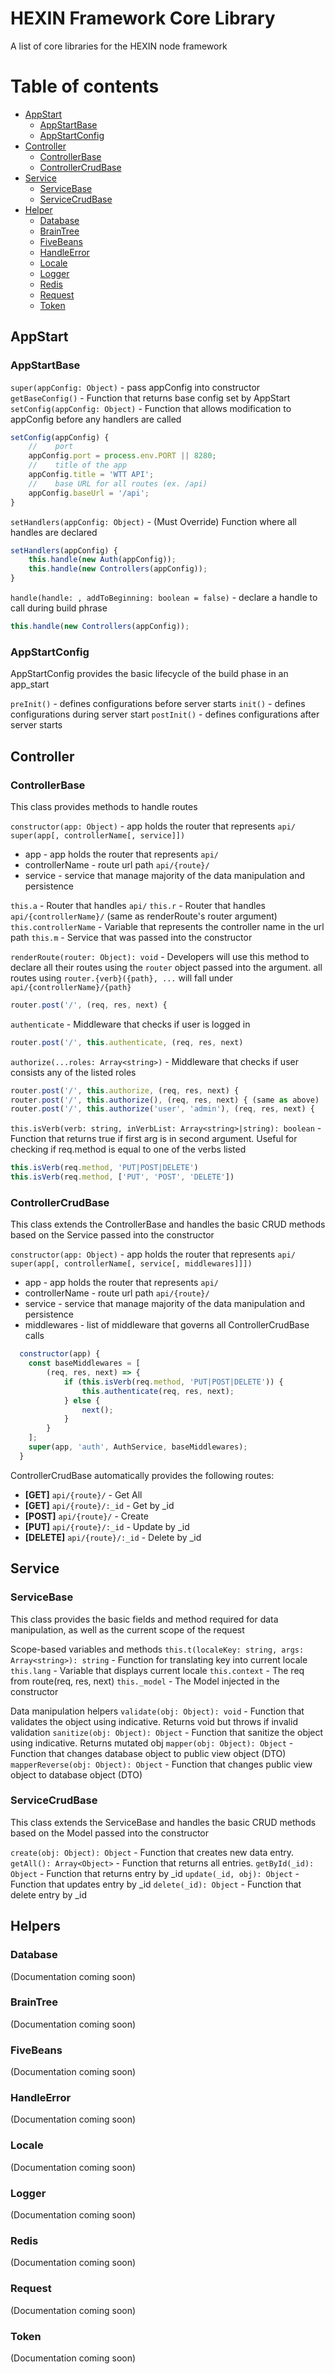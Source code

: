 # HEXIN Framework Core Library
A list of core libraries for the HEXIN node framework


Table of contents
=================

  * [AppStart](#appstart)
    * [AppStartBase](#AppStartBase)
    * [AppStartConfig](#AppStartConfig)
  * [Controller](#Controller)
    * [ControllerBase](#ControllerBase)
    * [ControllerCrudBase](#ControllerCrudBase)
  * [Service](#Service)
    * [ServiceBase](#ServiceBase)
    * [ServiceCrudBase](#ServiceCrudBase)
  * [Helper](#helper)
    * [Database](#database)
    * [BrainTree](#BrainTree)
    * [FiveBeans](#FiveBeans)
    * [HandleError](#HandleError)
    * [Locale](#Locale)
    * [Logger](#Logger)
    * [Redis](#Redis)
    * [Request](#Request)
    * [Token](#Token)

## AppStart
### AppStartBase
`super(appConfig: Object)` - pass appConfig into constructor
`getBaseConfig()` - Function that returns base config set by AppStart
`setConfig(appConfig: Object)` - Function that allows modification to appConfig before any handlers are called
```javascript
setConfig(appConfig) {
    //    port
    appConfig.port = process.env.PORT || 8280;
    //    title of the app
    appConfig.title = 'WTT API';
    //    base URL for all routes (ex. /api)
    appConfig.baseUrl = '/api';
}
```
`setHandlers(appConfig: Object)` - (Must Override) Function where all handles are declared
```javascript
setHandlers(appConfig) {
    this.handle(new Auth(appConfig));
    this.handle(new Controllers(appConfig));
}
```
`handle(handle: , addToBeginning: boolean = false)` - declare a handle to call during build phrase
```javascript
this.handle(new Controllers(appConfig));
```

### AppStartConfig
AppStartConfig provides the basic lifecycle of the build phase in an app_start

`preInit()` - defines configurations before server starts
`init()` - defines configurations during server start
`postInit()` - defines configurations after server starts

## Controller
### ControllerBase
This class provides methods to handle routes

`constructor(app: Object)` - app holds the router that represents `api/`
`super(app[, controllerName[, service]])`
- app - app holds the router that represents `api/`
- controllerName - route url path `api/{route}/`
- service - service that manage majority of the data manipulation and persistence

`this.a` - Router that handles `api/`
`this.r` - Router that handles `api/{controllerName}/` (same as renderRoute's router argument)
`this.controllerName` - Variable that represents the controller name in the url path
`this.m` - Service that was passed into the constructor

`renderRoute(router: Object): void` - Developers will use this method to declare all their routes using the `router` object passed into the argument. all routes using `router.{verb}({path}, ...` will fall under `api/{controllerName}/{path}`
```javascript
router.post('/', (req, res, next) {
```
`authenticate` - Middleware that checks if user is logged in
```javascript
router.post('/', this.authenticate, (req, res, next)
```
`authorize(...roles: Array<string>)` - Middleware that checks if user consists any of the listed roles
```javascript
router.post('/', this.authorize, (req, res, next) {
router.post('/', this.authorize(), (req, res, next) { (same as above)
router.post('/', this.authorize('user', 'admin'), (req, res, next) {
```

`this.isVerb(verb: string, inVerbList: Array<string>|string): boolean` - Function that returns true if first arg is in second argument. Useful for checking if req.method is equal to one of the verbs listed
```javascript
this.isVerb(req.method, 'PUT|POST|DELETE')
this.isVerb(req.method, ['PUT', 'POST', 'DELETE'])
```

### ControllerCrudBase
This class extends the ControllerBase and handles the basic CRUD methods based on the Service passed into the constructor

`constructor(app: Object)` - app holds the router that represents `api/`
`super(app[, controllerName[, service[, middlewares]]])`
- app - app holds the router that represents `api/`
- controllerName - route url path `api/{route}/`
- service - service that manage majority of the data manipulation and persistence
- middlewares - list of middleware that governs all ControllerCrudBase calls
```javascript
  constructor(app) {
    const baseMiddlewares = [
        (req, res, next) => {
            if (this.isVerb(req.method, 'PUT|POST|DELETE')) {
                this.authenticate(req, res, next);
            } else {
                next();
            }
        }
    ];
    super(app, 'auth', AuthService, baseMiddlewares);
  }
```
ControllerCrudBase automatically provides the following routes:
- **[GET]** `api/{route}/` - Get All
- **[GET]** `api/{route}/:_id` - Get by _id
- **[POST]** `api/{route}/` - Create
- **[PUT]** `api/{route}/:_id` - Update by _id
- **[DELETE]** `api/{route}/:_id` - Delete by _id

## Service
### ServiceBase
This class provides the basic fields and method required for data manipulation, as well as the current scope of the request

Scope-based variables and methods
`this.t(localeKey: string, args: Array<string>): string` - Function for translating key into current locale
`this.lang` - Variable that displays current locale
`this.context` - The req from route(req, res, next)
`this._model` - The Model injected in the constructor

Data manipulation helpers
`validate(obj: Object): void` - Function that validates the object using indicative. Returns void but throws if invalid validation
`sanitize(obj: Object): Object` - Function that sanitize the object using indicative. Returns mutated obj
`mapper(obj: Object): Object` - Function that changes database object to public view object (DTO)
`mapperReverse(obj: Object): Object` - Function that changes public view object to database object (DTO)

### ServiceCrudBase
This class extends the ServiceBase and handles the basic CRUD methods based on the Model passed into the constructor

`create(obj: Object): Object` - Function that creates new data entry.
`getAll(): Array<Object>` - Function that returns all entries.
`getById(_id): Object` - Function that returns entry by _id
`update(_id, obj): Object` - Function that updates entry by _id
`delete(_id): Object` - Function that delete entry by _id

## Helpers

### Database
(Documentation coming soon)
### BrainTree
(Documentation coming soon)
### FiveBeans
(Documentation coming soon)
### HandleError
(Documentation coming soon)
### Locale
(Documentation coming soon)
### Logger
(Documentation coming soon)
### Redis
(Documentation coming soon)
### Request
(Documentation coming soon)
### Token
(Documentation coming soon)
